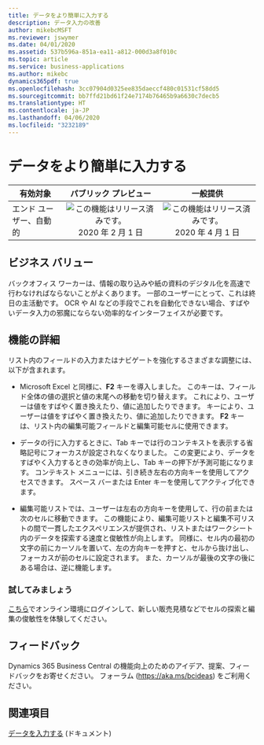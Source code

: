 ```yaml
---
title: データをより簡単に入力する
description: データ入力の改善
author: mikebcMSFT
ms.reviewer: jswymer
ms.date: 04/01/2020
ms.assetid: 537b596a-851a-ea11-a812-000d3a8f010c
ms.topic: article
ms.service: business-applications
ms.author: mikebc
dynamics365pdf: true
ms.openlocfilehash: 3cc07904d0325ee835daeccf480c01531cf58dd5
ms.sourcegitcommit: bb7ffd21bd61f24e7174b76465b9a6630c7decb5
ms.translationtype: HT
ms.contentlocale: ja-JP
ms.lasthandoff: 04/06/2020
ms.locfileid: "3232189"
---
```

# <a name="enter-data-more-easily"></a>データをより簡単に入力する


| 有効対象    |  パブリック プレビュー | 一般提供 | 
| ---------- | :----------: |:----------: |
|エンド ユーザー、自動的|![この機能はリリース済みです。](/dynamics365-release-plan/media/green-checkmark.png "この機能はリリース済みです。") 2020 年 2 月 1 日| ![この機能はリリース済みです。](/dynamics365-release-plan/media/green-checkmark.png "この機能はリリース済みです。") 2020 年 4 月 1 日|


## <a name="business-value"></a>ビジネス バリュー
<!-- bv start -->
バックオフィス ワーカーは、情報の取り込みや紙の資料のデジタル化を高速で行わなければならないことがよくあります。 一部のユーザーにとって、これは終日の主活動です。 OCR や AI などの手段でこれを自動化できない場合、すばやいデータ入力の邪魔にならない効率的なインターフェイスが必要です。
<!-- bv end -->



## <a name="feature-details"></a>機能の詳細
<!--feature detail start -->
リスト内のフィールドの入力またはナビゲートを強化するさまざまな調整には、以下が含まれます。

 - Microsoft Excel と同様に、**F2** キーを導入しました。 このキーは、フィールド全体の値の選択と値の末尾への移動を切り替えます。 これにより、ユーザーは値をすばやく置き換えたり、値に追加したりできます。 キーにより、ユーザーは値をすばやく置き換えたり、値に追加したりできます。 **F2** キーは、リスト内の編集可能フィールドと編集可能セルに使用できます。
 
 - データの行に入力するときに、Tab キーでは行のコンテキストを表示する省略記号にフォーカスが設定されなくなりました。 この変更により、データをすばやく入力するときの効率が向上し、Tab キーの押下が予測可能になります。 コンテキスト メニューには、引き続き左右の方向キーを使用してアクセスできます。 スペース バーまたは Enter キーを使用してアクティブ化できます。
 
 - 編集可能リストでは、ユーザーは左右の方向キーを使用して、行の前または次のセルに移動できます。 この機能により、編集可能リストと編集不可リストの間で一貫したエクスペリエンスが提供され、リストまたはワークシート内のデータを探索する速度と俊敏性が向上します。 同様に、セル内の最初の文字の前にカーソルを置いて、左の方向キーを押すと、セルから抜け出し、フォーカスが前のセルに設定されます。 また、カーソルが最後の文字の後にある場合は、逆に機能します。

### <a name="try-it-now"></a>試してみましょう
[こちら](https://businesscentral.dynamics.com/?page=41&mode=create)でオンライン環境にログインして、新しい販売見積などでセルの探索と編集の俊敏性を体験してください。  

<!--feature detail end -->






## <a name="tell-us-what-you-think"></a>フィードバック
Dynamics 365 Business Central の機能向上のためのアイデア、提案、フィードバックをお寄せください。 フォーラム (https://aka.ms/bcideas) をご利用ください。




## <a name="see-also"></a>関連項目


<!--docs start-->
[データを入力する](https://docs.microsoft.com/dynamics365/business-central/ui-enter-data) (ドキュメント)
<!--docs end-->

